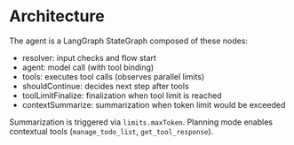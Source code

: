 # Architecture

The agent is a LangGraph StateGraph composed of these nodes:

- resolver: input checks and flow start
- agent: model call (with tool binding)
- tools: executes tool calls (observes parallel limits)
- shouldContinue: decides next step after tools
- toolLimitFinalize: finalization when tool limit is reached
- contextSummarize: summarization when token limit would be exceeded

Summarization is triggered via `limits.maxToken`. Planning mode enables contextual tools (`manage_todo_list`, `get_tool_response`).
